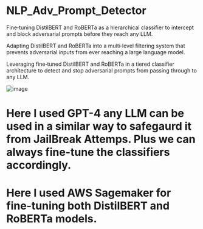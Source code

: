 # NLP_Adv_Prompt_Detector
Fine‑tuning DistilBERT and RoBERTa as a hierarchical classifier to intercept and block adversarial prompts before they reach any LLM.

Adapting DistilBERT and RoBERTa into a multi‑level filtering system that prevents adversarial inputs from ever reaching a large language model.

Leveraging fine‑tuned DistilBERT and RoBERTa in a tiered classifier architecture to detect and stop adversarial prompts from passing through to any LLM.

![image](https://github.com/user-attachments/assets/6bf192e6-4246-48b5-9fe8-ee166c8fa4bc)

# Here I used GPT-4 any LLM can be used in a similar way to safegaurd it from JailBreak Attemps. Plus we can always fine-tune the classifiers accordingly.
# Here I used AWS Sagemaker for fine-tuning both DistilBERT and RoBERTa models.

